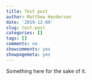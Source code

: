 ```yaml
---
title: Test post
author: Matthew Henderson
date: '2019-12-09'
slug: test-post
categories: []
tags: []
comments: no
showcomments: yes
showpagemeta: yes
---
```


Something here for the sake of it.
